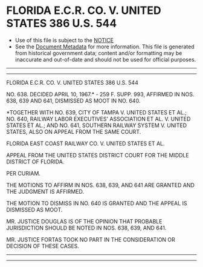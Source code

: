 ---
---

# FLORIDA E.C.R. CO. V. UNITED STATES 386 U.S. 544

* Use of this file is subject to the [NOTICE](https://github.com/publicdocs/notice/blob/master/NOTICE)
* See the [Document Metadata](../../../) for more information.
  This file is generated from historical government data; content and/or formatting may be inaccurate and out-of-date and should not be used for official purposes.

----------
----------

FLORIDA E.C.R. CO. V. UNITED STATES 386 U.S. 544

NO. 638.  DECIDED APRIL 10, 1967.\* - 259 F. SUPP. 993, AFFIRMED IN NOS. 638, 639 AND 641, DISMISSED AS MOOT IN NO. 640.

\*TOGETHER WITH NO. 639, CITY OF TAMPA V. UNITED STATES ET AL.; NO. 640, RAILWAY LABOR EXECUTIVES' ASSOCIATION ET AL. V. UNITED STATES ET AL.; AND NO. 641, SOUTHERN RAILWAY SYSTEM V. UNITED STATES, ALSO ON APPEAL FROM THE SAME COURT.

FLORIDA EAST COAST RAILWAY CO. V. UNITED STATES ET AL.

APPEAL FROM THE UNITED STATES DISTRICT COURT FOR THE MIDDLE DISTRICT OF FLORIDA.

PER CURIAM.

THE MOTIONS TO AFFIRM IN NOS. 638, 639, AND 641 ARE GRANTED AND THE JUDGMENT IS AFFIRMED.

THE MOTION TO DISMISS IN NO. 640 IS GRANTED AND THE APPEAL IS DISMISSED AS MOOT.

MR. JUSTICE DOUGLAS IS OF THE OPINION THAT PROBABLE JURISDICTION SHOULD BE NOTED IN NOS.  638, 639, AND 641.

MR. JUSTICE FORTAS TOOK NO PART IN THE CONSIDERATION OR DECISION OF THESE CASES.


----------
----------

